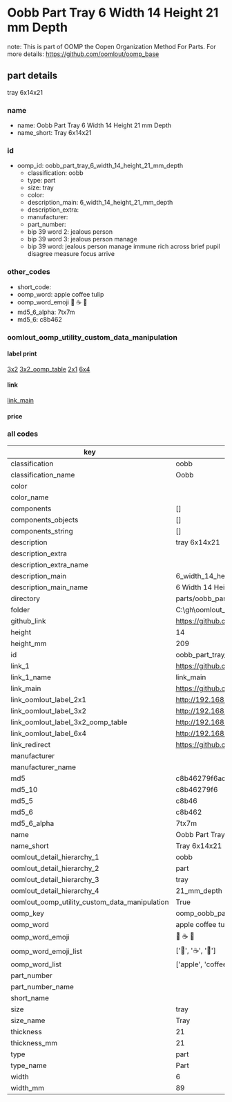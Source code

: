 # Oobb Part Tray 6 Width 14 Height 21 mm Depth  

note: This is part of OOMP the Oopen Organization Method For Parts. For more details: https://github.com/oomlout/oomp_base

##  part details
  



tray 6x14x21



### name
* name: Oobb Part Tray 6 Width 14 Height 21 mm Depth
* name_short: Tray 6x14x21 
### id
* oomp_id: oobb_part_tray_6_width_14_height_21_mm_depth
  * classification: oobb
  * type: part
  * size: tray
  * color: 
  * description_main: 6_width_14_height_21_mm_depth
  * description_extra: 
  * manufacturer: 
  * part_number: 
  * bip 39 word 2: jealous person
  * bip 39 word 3: jealous person manage
  * bip 39 word: jealous person manage immune rich across brief pupil disagree measure focus arrive

### other_codes
* short_code: 
* oomp_word: apple coffee tulip
* oomp_word_emoji :apple: :coffee: :tulip:
* md5_6_alpha: 7tx7m
* md5_6: c8b462






### oomlout_oomp_utility_custom_data_manipulation
#### label print
[3x2](http://192.168.1.245:1112/?label=oomp%207tx7m)
[3x2_oomp_table](http://192.168.1.108:1112/?label=oomp%207tx7m)
[2x1](http://192.168.1.242:1112/?label=oomp%207tx7m)
[6x4](http://192.168.1.55:1112/?label=oomp%207tx7m)    

#### link

[link_main](https://github.com/oomlout/oomlout_oobb_version_4_generated_parts/tree/main/navigation_oomp/oobb/part/tray/6_width_14_height_21_mm_depth/part)                              

#### price







### all codes 
| key | value |  
| --- | --- |  
| classification | oobb |  
| classification_name | Oobb |  
| color |  |  
| color_name |  |  
| components | [] |  
| components_objects | [] |  
| components_string | [] |  
| description | tray 6x14x21 |  
| description_extra |  |  
| description_extra_name |  |  
| description_main | 6_width_14_height_21_mm_depth |  
| description_main_name | 6 Width 14 Height 21 mm Depth |  
| directory | parts/oobb_part_tray_6_width_14_height_21_mm_depth |  
| folder | C:\gh\oomlout_oobb_version_4_generated_parts\parts\oobb_part_tray_6_width_14_height_21_mm_depth |  
| github_link | https://github.com/oomlout/oomlout_oomp_part_src/tree/main/parts/oobb_part_tray_6_width_14_height_21_mm_depth |  
| height | 14 |  
| height_mm | 209 |  
| id | oobb_part_tray_6_width_14_height_21_mm_depth |  
| link_1 | https://github.com/oomlout/oomlout_oobb_version_4_generated_parts/tree/main/navigation_oomp/oobb/part/tray/6_width_14_height_21_mm_depth/part |  
| link_1_name | link_main |  
| link_main | https://github.com/oomlout/oomlout_oobb_version_4_generated_parts/tree/main/navigation_oomp/oobb/part/tray/6_width_14_height_21_mm_depth/part |  
| link_oomlout_label_2x1 | http://192.168.1.242:1112/?label=oomp%207tx7m |  
| link_oomlout_label_3x2 | http://192.168.1.245:1112/?label=oomp%207tx7m |  
| link_oomlout_label_3x2_oomp_table | http://192.168.1.108:1112/?label=oomp%207tx7m |  
| link_oomlout_label_6x4 | http://192.168.1.55:1112/?label=oomp%207tx7m |  
| link_redirect | https://github.com/oomlout/oomlout_oobb_version_4_generated_parts/tree/main/parts/oobb_tray_06_14_21 |  
| manufacturer |  |  
| manufacturer_name |  |  
| md5 | c8b46279f6ade37c095ca71b0de8d3bc |  
| md5_10 | c8b46279f6 |  
| md5_5 | c8b46 |  
| md5_6 | c8b462 |  
| md5_6_alpha | 7tx7m |  
| name | Oobb Part Tray 6 Width 14 Height 21 mm Depth |  
| name_short | Tray 6x14x21  |  
| oomlout_detail_hierarchy_1 | oobb |  
| oomlout_detail_hierarchy_2 | part |  
| oomlout_detail_hierarchy_3 | tray |  
| oomlout_detail_hierarchy_4 | 21_mm_depth |  
| oomlout_oomp_utility_custom_data_manipulation | True |  
| oomp_key | oomp_oobb_part_tray_6_width_14_height_21_mm_depth |  
| oomp_word | apple coffee tulip |  
| oomp_word_emoji | :apple: :coffee: :tulip: |  
| oomp_word_emoji_list | [':apple:', ':coffee:', ':tulip:'] |  
| oomp_word_list | ['apple', 'coffee', 'tulip'] |  
| part_number |  |  
| part_number_name |  |  
| short_name |  |  
| size | tray |  
| size_name | Tray |  
| thickness | 21 |  
| thickness_mm | 21 |  
| type | part |  
| type_name | Part |  
| width | 6 |  
| width_mm | 89 |  
